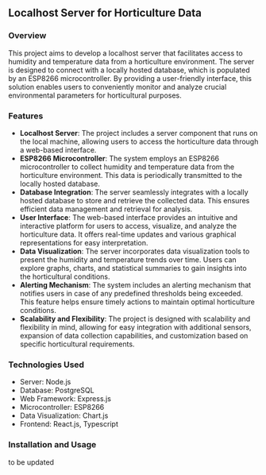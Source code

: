 ## Localhost Server for Horticulture Data

### Overview
This project aims to develop a localhost server that facilitates access to humidity and temperature data from a horticulture environment. The server is designed to connect with a locally hosted database, which is populated by an ESP8266 microcontroller. By providing a user-friendly interface, this solution enables users to conveniently monitor and analyze crucial environmental parameters for horticultural purposes.

### Features
- **Localhost Server**: The project includes a server component that runs on the local machine, allowing users to access the horticulture data through a web-based interface.
- **ESP8266 Microcontroller**: The system employs an ESP8266 microcontroller to collect humidity and temperature data from the horticulture environment. This data is periodically transmitted to the locally hosted database.
- **Database Integration**: The server seamlessly integrates with a locally hosted database to store and retrieve the collected data. This ensures efficient data management and retrieval for analysis.
- **User Interface**: The web-based interface provides an intuitive and interactive platform for users to access, visualize, and analyze the horticulture data. It offers real-time updates and various graphical representations for easy interpretation.
- **Data Visualization**: The server incorporates data visualization tools to present the humidity and temperature trends over time. Users can explore graphs, charts, and statistical summaries to gain insights into the horticultural conditions.
- **Alerting Mechanism**: The system includes an alerting mechanism that notifies users in case of any predefined thresholds being exceeded. This feature helps ensure timely actions to maintain optimal horticulture conditions.
- **Scalability and Flexibility**: The project is designed with scalability and flexibility in mind, allowing for easy integration with additional sensors, expansion of data collection capabilities, and customization based on specific horticultural requirements.

### Technologies Used
- Server: Node.js
- Database: PostgreSQL
- Web Framework: Express.js
- Microcontroller: ESP8266
- Data Visualization: Chart.js
- Frontend: React.js, Typescript

### Installation and Usage
to be updated

